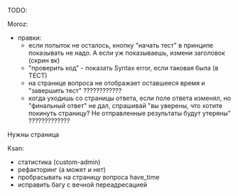 TODO:

Moroz:
- правки:
  - если попыток не осталось, кнопку "начать тест" в принципе показывать не надо. А если уж показываешь, измени заголовок (скрин вк)
  - "проверить код" - показать Syntax error, если таковая была (в ТЕСТ)
  - на странице вопроса не отображает оставшееся время и "завершить тест" ????????????
  - когда уходишь со страницы ответа, если поле ответа изменял, но "финальный ответ" не дал, спрашивай "вы уверены, что хотите покинуть страницу? Не отправленные результаты будут утеряны" ?????????????

Нужны страница

Ksan:
- статистика (custom-admin)
- рефакторинг (а может и нет)
- пробрасывать на страницу вопроса have_time
- исправить багу с вечной переадресацией
